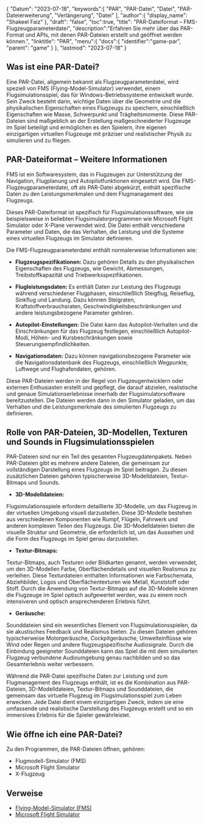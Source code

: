 {
"Datum": "2023-07-18",
   "keywords":[
"PAR",
"PAR-Datei",
"Datei",
"PAR-Dateierweiterung",
"Verlängerung",
"Datei"
],
   "author":{
"display_name": "Shakeel Faiz"
},
"draft": "false",
"toc":true,
"title": "PAR-Dateiformat – FMS-Flugzeugparameterdatei",
   "description":"Erfahren Sie mehr über das PAR-Format und APIs, mit denen PAR-Dateien erstellt und geöffnet werden können.",
"linktitle": "PAR",
   "menu":{
      "docs":{
         "identifier":"game-par",
"parent": "game"
}
},
"lastmod": "2023-07-18"
}

## Was ist eine PAR-Datei?

Eine PAR-Datei, allgemein bekannt als Flugzeugparameterdatei, wird speziell von FMS (Flying-Model-Simulator) verwendet, einem Flugsimulationsspiel, das für Windows-Betriebssysteme entwickelt wurde. Sein Zweck besteht darin, wichtige Daten über die Geometrie und die physikalischen Eigenschaften eines Flugzeugs zu speichern, einschließlich Eigenschaften wie Masse, Schwerpunkt und Trägheitsmomente. Diese PAR-Dateien sind maßgeblich an der Erstellung maßgeschneiderter Flugzeuge im Spiel beteiligt und ermöglichen es den Spielern, ihre eigenen einzigartigen virtuellen Flugzeuge mit präziser und realistischer Physik zu simulieren und zu fliegen.

## PAR-Dateiformat – Weitere Informationen

FMS ist ein Softwaresystem, das in Flugzeugen zur Unterstützung der Navigation, Flugplanung und Autopilotfunktionen eingesetzt wird. Die FMS-Flugzeugparameterdatei, oft als PAR-Datei abgekürzt, enthält spezifische Daten zu den Leistungsmerkmalen und dem Flugmanagement des Flugzeugs.

Dieses PAR-Dateiformat ist spezifisch für Flugsimulationssoftware, wie sie beispielsweise in beliebten Flugsimulatorprogrammen wie Microsoft Flight Simulator oder X-Plane verwendet wird. Die Datei enthält verschiedene Parameter und Daten, die das Verhalten, die Leistung und die Systeme eines virtuellen Flugzeugs im Simulator definieren.

Die FMS-Flugzeugparameterdatei enthält normalerweise Informationen wie:

- **Flugzeugspezifikationen:** Dazu gehören Details zu den physikalischen Eigenschaften des Flugzeugs, wie Gewicht, Abmessungen, Treibstoffkapazität und Triebwerksspezifikationen.

- **Flugleistungsdaten:** Es enthält Daten zur Leistung des Flugzeugs während verschiedener Flugphasen, einschließlich Steigflug, Reiseflug, Sinkflug und Landung. Dazu können Steigraten, Kraftstoffverbrauchsraten, Geschwindigkeitsbeschränkungen und andere leistungsbezogene Parameter gehören.

- **Autopilot-Einstellungen:** Die Datei kann das Autopilot-Verhalten und die Einschränkungen für das Flugzeug festlegen, einschließlich Autopilot-Modi, Höhen- und Kursbeschränkungen sowie Steuerungsempfindlichkeiten.

- **Navigationsdaten:** Dazu können navigationsbezogene Parameter wie die Navigationsdatenbank des Flugzeugs, einschließlich Wegpunkte, Luftwege und Flughafendaten, gehören.

Diese PAR-Dateien werden in der Regel von Flugzeugentwicklern oder externen Enthusiasten erstellt und gepflegt, die darauf abzielen, realistische und genaue Simulationserlebnisse innerhalb der Flugsimulatorsoftware bereitzustellen. Die Dateien werden dann in den Simulator geladen, um das Verhalten und die Leistungsmerkmale des simulierten Flugzeugs zu definieren.

## Rolle von PAR-Dateien, 3D-Modellen, Texturen und Sounds in Flugsimulationsspielen

PAR-Dateien sind nur ein Teil des gesamten Flugzeugdatenpakets. Neben PAR-Dateien gibt es mehrere andere Dateien, die gemeinsam zur vollständigen Darstellung eines Flugzeugs im Spiel beitragen. Zu diesen zusätzlichen Dateien gehören typischerweise 3D-Modelldateien, Textur-Bitmaps und Sounds.

- **3D-Modelldateien:**

Flugsimulationsspiele erfordern detaillierte 3D-Modelle, um das Flugzeug in der virtuellen Umgebung visuell darzustellen. Diese 3D-Modelle bestehen aus verschiedenen Komponenten wie Rumpf, Flügeln, Fahrwerk und anderen komplexen Teilen des Flugzeugs. Die 3D-Modelldateien bieten die visuelle Struktur und Geometrie, die erforderlich ist, um das Aussehen und die Form des Flugzeugs im Spiel genau darzustellen.

- **Textur-Bitmaps:**

Textur-Bitmaps, auch Texturen oder Bildkarten genannt, werden verwendet, um den 3D-Modellen Farbe, Oberflächendetails und visuellen Realismus zu verleihen. Diese Texturdateien enthalten Informationen wie Farbschemata, Abziehbilder, Logos und Oberflächentexturen wie Metall, Kunststoff oder Stoff. Durch die Anwendung von Textur-Bitmaps auf die 3D-Modelle können die Flugzeuge im Spiel optisch aufgewertet werden, was zu einem noch intensiveren und optisch ansprechenderen Erlebnis führt.

- **Geräusche:**

Sounddateien sind ein wesentliches Element von Flugsimulationsspielen, da sie akustisches Feedback und Realismus bieten. Zu diesen Dateien gehören typischerweise Motorgeräusche, Cockpitgeräusche, Umwelteinflüsse wie Wind oder Regen und andere flugzeugspezifische Audiosignale. Durch die Einbindung geeigneter Sounddateien kann das Spiel die mit dem simulierten Flugzeug verbundene Audioumgebung genau nachbilden und so das Gesamterlebnis weiter verbessern.

Während die PAR-Datei spezifische Daten zur Leistung und zum Flugmanagement des Flugzeugs enthält, ist es die Kombination aus PAR-Dateien, 3D-Modelldateien, Textur-Bitmaps und Sounddateien, die gemeinsam das virtuelle Flugzeug im Flugsimulationsspiel zum Leben erwecken. Jede Datei dient einem einzigartigen Zweck, indem sie eine umfassende und realistische Darstellung des Flugzeugs erstellt und so ein immersives Erlebnis für die Spieler gewährleistet.

## Wie öffne ich eine PAR-Datei?

Zu den Programmen, die PAR-Dateien öffnen, gehören:

- Flugmodell-Simulator (FMS)
- Microsoft Flight Simulator
- X-Flugzeug

## Verweise
* [Flying-Model-Simulator (FMS)](https://modelsimulator.com/)
* [Microsoft Flight Simulator](https://en.wikipedia.org/wiki/Microsoft_Flight_Simulator)


